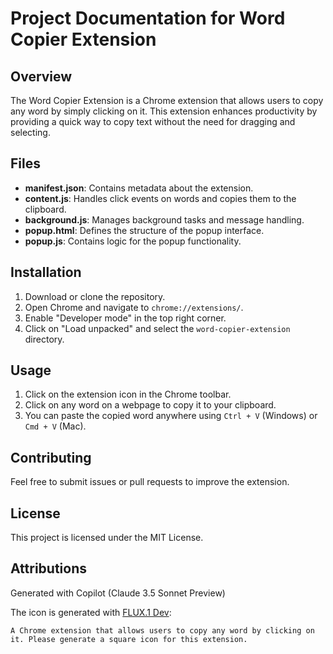 # Project Documentation for Word Copier Extension

## Overview
The Word Copier Extension is a Chrome extension that allows users to copy any word by simply clicking on it. This extension enhances productivity by providing a quick way to copy text without the need for dragging and selecting.

## Files
- **manifest.json**: Contains metadata about the extension.
- **content.js**: Handles click events on words and copies them to the clipboard.
- **background.js**: Manages background tasks and message handling.
- **popup.html**: Defines the structure of the popup interface.
- **popup.js**: Contains logic for the popup functionality.

## Installation
1. Download or clone the repository.
2. Open Chrome and navigate to `chrome://extensions/`.
3. Enable "Developer mode" in the top right corner.
4. Click on "Load unpacked" and select the `word-copier-extension` directory.

## Usage
1. Click on the extension icon in the Chrome toolbar.
2. Click on any word on a webpage to copy it to your clipboard.
3. You can paste the copied word anywhere using `Ctrl + V` (Windows) or `Cmd + V` (Mac).

## Contributing
Feel free to submit issues or pull requests to improve the extension. 

## License
This project is licensed under the MIT License.

## Attributions

Generated with Copilot (Claude 3.5 Sonnet Preview)



The icon is generated with [FLUX.1 Dev](https://huggingface.co/spaces/black-forest-labs/FLUX.1-dev):

```text
A Chrome extension that allows users to copy any word by clicking on it. Please generate a square icon for this extension.

```